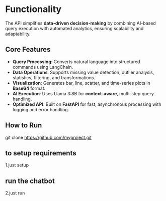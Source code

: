 
# Functionality

The API simplifies **data-driven decision-making** by combining AI-based query execution with automated analytics, ensuring scalability and adaptability.

## Core Features
- **Query Processing**: Converts natural language into structured commands using LangChain.
- **Data Operations**: Supports missing value detection, outlier analysis, statistics, filtering, and transformations.
- **Visualization**: Generates bar, line, scatter, and time-series plots in **Base64** format.
- **AI Execution**: Uses Llama 3:8B for **context-aware**, multi-step query handling.
- **Optimized API**: Built on **FastAPI** for fast, asynchronous processing with logging and error handling.





## How to Run
git clone https://github.com/myproject.git

## to setup requirements

1.just setup

## run the chatbot

2.just run
